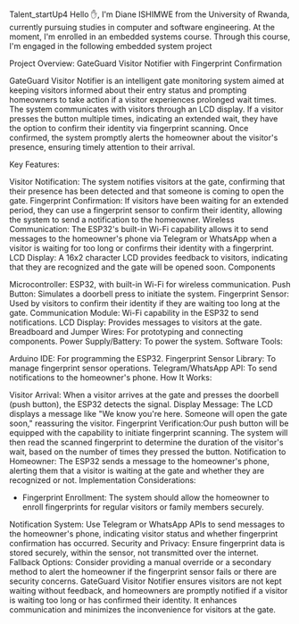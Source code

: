 Talent_startUp4
Hello ✋, I'm Diane ISHIMWE from the University of Rwanda, currently pursuing studies in computer and software engineering. At the moment, I'm enrolled in an embedded systems course. Through this course, I'm engaged in the following embedded system project

Project Overview: GateGuard Visitor Notifier with Fingerprint Confirmation

GateGuard Visitor Notifier is an intelligent gate monitoring system aimed at keeping visitors informed about their entry status and prompting homeowners to take action if a visitor experiences prolonged wait times. The system communicates with visitors through an LCD display. If a visitor presses the button multiple times, indicating an extended wait, they have the option to confirm their identity via fingerprint scanning. Once confirmed, the system promptly alerts the homeowner about the visitor's presence, ensuring timely attention to their arrival.

Key Features:

Visitor Notification: The system notifies visitors at the gate, confirming that their presence has been detected and that someone is coming to open the gate.
Fingerprint Confirmation: If visitors have been waiting for an extended period, they can use a fingerprint sensor to confirm their identity, allowing the system to send a notification to the homeowner.
Wireless Communication: The ESP32's built-in Wi-Fi capability allows it to send messages to the homeowner's phone via Telegram or WhatsApp when a visitor is waiting for too long or confirms their identity with a fingerprint.
LCD Display: A 16x2 character LCD provides feedback to visitors, indicating that they are recognized and the gate will be opened soon.
Components

Microcontroller: ESP32, with built-in Wi-Fi for wireless communication.
Push Button: Simulates a doorbell press to initiate the system.
Fingerprint Sensor: Used by visitors to confirm their identity if they are waiting too long at the gate.
Communication Module: Wi-Fi capability in the ESP32 to send notifications.
LCD Display: Provides messages to visitors at the gate.
Breadboard and Jumper Wires: For prototyping and connecting components.
Power Supply/Battery: To power the system.
Software Tools:

Arduino IDE: For programming the ESP32.
Fingerprint Sensor Library: To manage fingerprint sensor operations.
Telegram/WhatsApp API: To send notifications to the homeowner's phone.
How It Works:

Visitor Arrival: When a visitor arrives at the gate and presses the doorbell (push button), the ESP32 detects the signal.
Display Message: The LCD displays a message like "We know you're here. Someone will open the gate soon," reassuring the visitor.
Fingerprint Verification:Our push button will be equipped with the capability to initiate fingerprint scanning. The system will then read the scanned fingerprint to determine the duration of the visitor's wait, based on the number of times they pressed the button.
Notification to Homeowner: The ESP32 sends a message to the homeowner's phone, alerting them that a visitor is waiting at the gate and whether they are recognized or not.
Implementation Considerations:

- Fingerprint Enrollment: The system should allow the homeowner to enroll fingerprints for regular visitors or family members securely.

Notification System: Use Telegram or WhatsApp APIs to send messages to the homeowner's phone, indicating visitor status and whether fingerprint confirmation has occurred.
Security and Privacy: Ensure fingerprint data is stored securely, within the sensor, not transmitted over the internet.
Fallback Options: Consider providing a manual override or a secondary method to alert the homeowner if the fingerprint sensor fails or there are security concerns.
GateGuard Visitor Notifier ensures visitors are not kept waiting without feedback, and homeowners are promptly notified if a visitor is waiting too long or has confirmed their identity. It enhances communication and minimizes the inconvenience for visitors at the gate.

